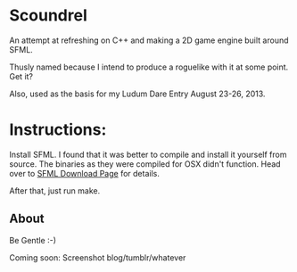 Scoundrel
============
An attempt at refreshing on C++ and making a 2D game engine built around SFML.

Thusly named because I intend to produce a roguelike with it at some point. Get it?

Also, used as the basis for my Ludum Dare Entry August 23-26, 2013.


Instructions:
============

Install SFML. I found that it was better to compile and install it yourself from source. The binaries as they were compiled for OSX didn't function. Head over to [SFML Download Page](http://www.sfml-dev.org/download.php) for details.

After that, just run make.

About
------------
Be Gentle :-)

Coming soon: Screenshot blog/tumblr/whatever
